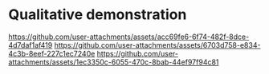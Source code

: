 # Qualitative demonstration
https://github.com/user-attachments/assets/acc69fe6-6f74-482f-8dce-4d7daf1af419
https://github.com/user-attachments/assets/6703d758-e834-4c3b-8eef-227c1ec7240e
https://github.com/user-attachments/assets/1ec3350c-6055-470c-8bab-44ef97f94c81
